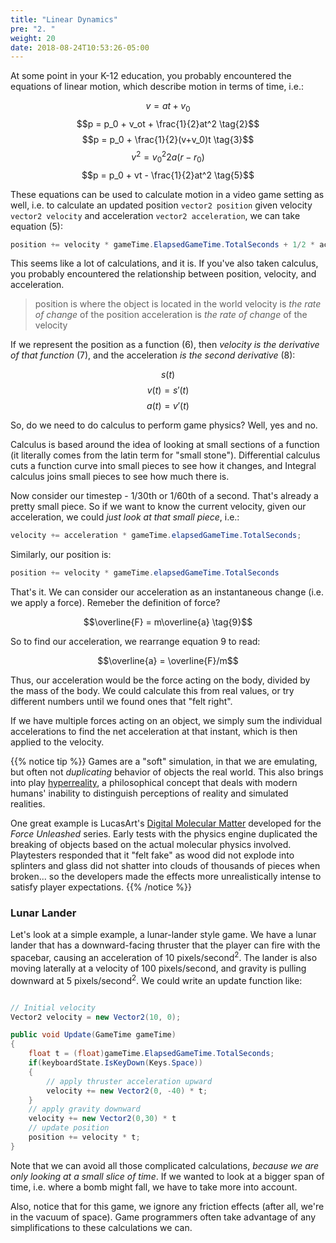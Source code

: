 ```yaml
---
title: "Linear Dynamics"
pre: "2. "
weight: 20
date: 2018-08-24T10:53:26-05:00
---
```


At some point in your K-12 education, you probably encountered the equations of linear motion, which describe motion in terms of time, i.e.:

$$v = at + v_0 \tag{1}$$
$$p = p_0 + v_ot + \frac{1}{2}at^2 \tag{2}$$
$$p = p_0 + \frac{1}{2}(v+v_0)t \tag{3}$$
$$v^2 = v_0^2 2a(r - r_0) \tag{4}$$
$$p = p_0 + vt - \frac{1}{2}at^2 \tag{5}$$

These equations can be used to calculate motion in a video game setting as well, i.e. to calculate an updated position `vector2 position` given velocity `vector2 velocity` and acceleration `vector2 acceleration`, we can take equation (5):

```csharp
position += velocity * gameTime.ElapsedGameTime.TotalSeconds + 1/2 * acceleration * Math.Pow(gameTime.ElapsedGameTime.TotalSeconds);
```

This seems like a lot of calculations, and it is.  If you've also taken calculus, you probably encountered the relationship between position, velocity, and acceleration.

> position is where the object is located in the world
> velocity is _the rate of change_ of the position
> acceleration is _the rate of change_ of the velocity

If we represent the position as a function (6), then _velocity is the derivative of that function_ (7), and the acceleration _is the second derivative_ (8):

$$s(t) \tag{6}$$
$$v(t) = s'(t) \tag{7}$$
$$a(t) = v'(t) \tag{8}$$

So, do we need to do calculus to perform game physics?  Well, yes and no.

Calculus is based around the idea of looking at small sections of a function (it literally comes from the latin term for "small stone").  Differential calculus cuts a function curve into small pieces to see how it changes, and Integral calculus joins small pieces to see how much there is.

Now consider our timestep - 1/30th or 1/60th of a second.  That's already a pretty small piece.  So if we want to know the current velocity, given our acceleration, we could _just look at that small piece_, i.e.:

```csharp
velocity += acceleration * gameTime.elapsedGameTime.TotalSeconds;
```

Similarly, our position is:

```csharp
position += velocity * gameTime.elapsedGameTime.TotalSeconds
```

That's it.  We can consider our acceleration as an instantaneous change (i.e. we apply a force).  Remeber the definition of force?

$$\overline{F} = m\overline{a} \tag{9}$$

So to find our acceleration, we rearrange equation 9 to read:

$$\overline{a} = \overline{F}/m$$

Thus, our acceleration would be the force acting on the body, divided by the mass of the body.  We could calculate this from real values, or try different numbers until we found ones that "felt right".

If we have multiple forces acting on an object, we simply sum the individual accelerations to find the net acceleration at that instant, which is then applied to the velocity.

{{% notice tip %}}
Games are a "soft" simulation, in that we are emulating, but often not _duplicating_ behavior of objects the real world.  This also brings into play [hyperreality](https://en.wikipedia.org/wiki/Hyperreality), a philosophical concept that deals with modern humans' inability to distinguish perceptions of reality and simulated realities.  

One great example is LucasArt's [Digital Molecular Matter](https://en.wikipedia.org/wiki/Digital_Molecular_Matter) developed for the _Force Unleashed_ series.  Early tests with the physics engine duplicated the breaking of objects based on the actual molecular physics involved.  Playtesters responded that it "felt fake" as wood did not explode into splinters and glass did not shatter into clouds of thousands of pieces when broken... so the developers made the effects more unrealistically intense to satisfy player expectations.
{{% /notice %}}

### Lunar Lander
Let's look at a simple example, a lunar-lander style game.  We have a lunar lander that has a downward-facing thruster that the player can fire with the spacebar, causing an acceleration of 10 pixels/second<sup>2</sup>.  The lander is also moving laterally at a velocity of 100 pixels/second, and gravity is pulling downward at 5 pixels/second<sup>2</sup>.  We could write an update function like:

```csharp 

// Initial velocity 
Vector2 velocity = new Vector2(10, 0);

public void Update(GameTime gameTime) 
{
    float t = (float)gameTime.ElapsedGameTime.TotalSeconds;
    if(keyboardState.IsKeyDown(Keys.Space))
    {
        // apply thruster acceleration upward
        velocity += new Vector2(0, -40) * t;
    }
    // apply gravity downward
    velocity += new Vector2(0,30) * t
    // update position
    position += velocity * t;
}
```

Note that we can avoid all those complicated calculations, _because we are only looking at a small slice of time_.  If we wanted to look at a bigger span of time, i.e. where a bomb might fall, we have to take more into account.

Also, notice that for this game, we ignore any friction effects (after all, we're in the vacuum of space).  Game programmers often take advantage of any simplifications to these calculations we can.